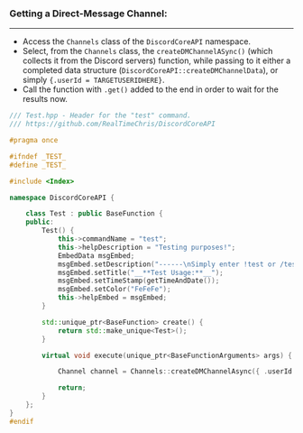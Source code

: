 ### **Getting a Direct-Message Channel:**
---
- Access the `Channels` class of the `DiscordCoreAPI` namespace.
- Select, from the `Channels` class, the `createDMChannelASync()` (which collects it from the Discord servers) function, while passing to it either a completed data structure (`DiscordCoreAPI::createDMChannelData`), or simply `{.userId = TARGETUSERIDHERE}`.
- Call the function with `.get()` added to the end in order to wait for the results now.

```cpp
/// Test.hpp - Header for the "test" command.
/// https://github.com/RealTimeChris/DiscordCoreAPI

#pragma once

#ifndef _TEST_
#define _TEST_

#include <Index>

namespace DiscordCoreAPI {

	class Test : public BaseFunction {
	public:
		Test() {
			this->commandName = "test";
			this->helpDescription = "Testing purposes!";
			EmbedData msgEmbed;
			msgEmbed.setDescription("------\nSimply enter !test or /test!\n------");
			msgEmbed.setTitle("__**Test Usage:**__");
			msgEmbed.setTimeStamp(getTimeAndDate());
			msgEmbed.setColor("FeFeFe");
			this->helpEmbed = msgEmbed;
		}

		std::unique_ptr<BaseFunction> create() {
			return std::make_unique<Test>();
		}

		virtual void execute(unique_ptr<BaseFunctionArguments> args) {

			Channel channel = Channels::createDMChannelAsync({ .userId = args->eventData.getAuthorId() }).get();

			return;
		}
	};
}
#endif
```
